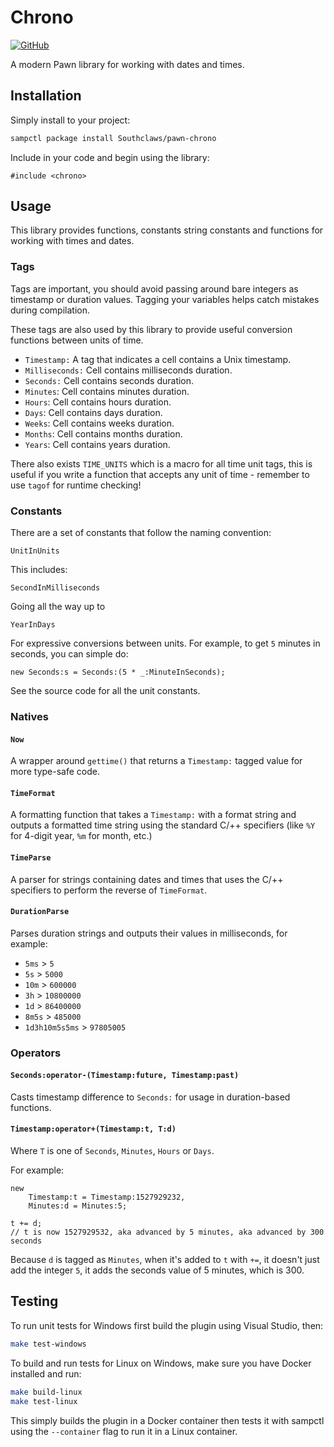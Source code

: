 # Chrono

[![GitHub](https://shields.southcla.ws/badge/sampctl-pawn--chrono-2f2f2f.svg?style=for-the-badge)](https://github.com/Southclaws/pawn-chrono)

A modern Pawn library for working with dates and times.

## Installation

Simply install to your project:

```bash
sampctl package install Southclaws/pawn-chrono
```

Include in your code and begin using the library:

```pawn
#include <chrono>
```

## Usage

This library provides functions, constants string constants and functions for
working with times and dates.

### Tags

Tags are important, you should avoid passing around bare integers as timestamp
or duration values. Tagging your variables helps catch mistakes during
compilation.

These tags are also used by this library to provide useful conversion functions
between units of time.

* `Timestamp:` A tag that indicates a cell contains a Unix timestamp.
* `Milliseconds:` Cell contains milliseconds duration.
* `Seconds:` Cell contains seconds duration.
* `Minutes`: Cell contains minutes duration.
* `Hours`: Cell contains hours duration.
* `Days`: Cell contains days duration.
* `Weeks`: Cell contains weeks duration.
* `Months`: Cell contains months duration.
* `Years`: Cell contains years duration.

There also exists `TIME_UNITS` which is a macro for all time unit tags, this is
useful if you write a function that accepts any unit of time - remember to use
`tagof` for runtime checking!

### Constants

There are a set of constants that follow the naming convention:

`UnitInUnits`

This includes:

`SecondInMilliseconds`

Going all the way up to

`YearInDays`

For expressive conversions between units. For example, to get `5` minutes in
seconds, you can simple do:

```pawn
new Seconds:s = Seconds:(5 * _:MinuteInSeconds);
```

See the source code for all the unit constants.

### Natives

#### `Now`

A wrapper around `gettime()` that returns a `Timestamp:` tagged value for more
type-safe code.

#### `TimeFormat`

A formatting function that takes a `Timestamp:` with a format string and outputs
a formatted time string using the standard C/++ specifiers (like `%Y` for
4-digit year, `%m` for month, etc.)

#### `TimeParse`

A parser for strings containing dates and times that uses the C/++ specifiers to
perform the reverse of `TimeFormat`.

#### `DurationParse`

Parses duration strings and outputs their values in milliseconds, for example:

* `5ms` > `5`
* `5s` > `5000`
* `10m` > `600000`
* `3h` > `10800000`
* `1d` > `86400000`
* `8m5s` > `485000`
* `1d3h10m5s5ms` > `97805005`

### Operators

#### `Seconds:operator-(Timestamp:future, Timestamp:past)`

Casts timestamp difference to `Seconds:` for usage in duration-based functions.

#### `Timestamp:operator+(Timestamp:t, T:d)`

Where `T` is one of `Seconds`, `Minutes`, `Hours` or `Days`.

For example:

```pawn
new
    Timestamp:t = Timestamp:1527929232,
    Minutes:d = Minutes:5;

t += d;
// t is now 1527929532, aka advanced by 5 minutes, aka advanced by 300 seconds
```

Because `d` is tagged as `Minutes`, when it's added to `t` with `+=`, it doesn't
just add the integer `5`, it adds the seconds value of 5 minutes, which is 300.

## Testing

To run unit tests for Windows first build the plugin using Visual Studio, then:

```bash
make test-windows
```

To build and run tests for Linux on Windows, make sure you have Docker installed
and run:

```bash
make build-linux
make test-linux
```

This simply builds the plugin in a Docker container then tests it with sampctl
using the `--container` flag to run it in a Linux container.
